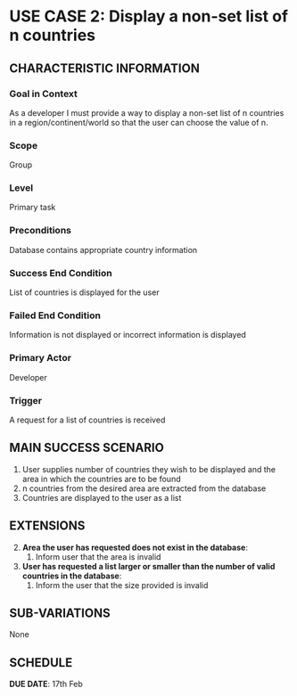 # USE CASE 2: Display a non-set list of n countries

## CHARACTERISTIC INFORMATION

### Goal in Context

As a developer I must provide a way to display a non-set list of n countries in a region/continent/world so that the user can choose the value of n.

### Scope

Group

### Level

Primary task

### Preconditions

Database contains appropriate country information

### Success End Condition

List of countries is displayed for the user

### Failed End Condition

Information is not displayed or incorrect information is displayed

### Primary Actor

Developer

### Trigger

A request for a list of countries is received

## MAIN SUCCESS SCENARIO

1. User supplies number of countries they wish to be displayed and the area in which the countries are to be found
2. n countries from the desired area are extracted from the database
3. Countries are displayed to the user as a list

## EXTENSIONS

2. **Area the user has requested does not exist in the database**:
    1. Inform user that the area is invalid
2. **User has requested a list larger or smaller than the number of valid countries in the database**:
    1. Inform the user that the size provided is invalid

## SUB-VARIATIONS

None

## SCHEDULE

**DUE DATE**: 17th Feb
